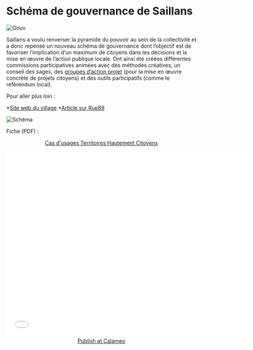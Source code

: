 # Schéma de gouvernance de Saillans

![Gouv](https://framapic.org/VZYlRaKY1lpD/L9p9sOYz)

Saillans a voulu renverser la pyramide du pouvoir au sein de la collectivité et a donc repensé un nouveau schéma de gouvernance dont l’objectif est de favoriser l’implication d’un maximum de citoyens dans les décisions et la mise en œuvre de l’action publique locale. 
Ont ainsi été créées différentes commissions participatives animées avec des méthodes créatives, un conseil des sages, des [groupes d’action projet](http://www.territoires-hautement-citoyens.fr/groupes-action-projet/) (pour la mise en œuvre concrète de projets citoyens) et des outils participatifs (comme le référendum local).

Pour aller plus loin :

*[Site web du village](http://www.mairiedesaillans26.fr/)
*[Article sur Rue89](http://rue89.nouvelobs.com/2014/10/30/saillans-sept-mois-apres-fait-peur-ca-pose-gros-souci-255722)

![Schéma](https://framapic.org/QTJjtHMtOIRE/qi26RHpR)

Fiche (PDF) :

<div style="text-align:center;"><div style="margin:8px 0px 4px;"><a href="http://www.calameo.com/books/0005746786d59bea5e0b6" target="_blank">Cas d'usages Territoires Hautement Citoyens</a></div><iframe src="//v.calameo.com/?bkcode=0005746786d59bea5e0b6" width="640" height="500" frameborder="0" scrolling="no" allowtransparency allowfullscreen style="margin:0 auto;"></iframe><div style="margin:4px 0px 8px;"><a href="http://www.calameo.com/">Publish at Calameo</a></div></div>
